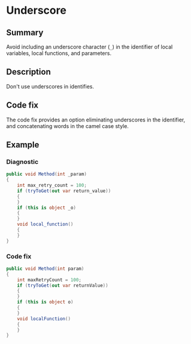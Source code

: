 # Underscore

## Summary

Avoid including an underscore character (`_`) in the identifier of
local variables, local functions, and parameters.

## Description

Don't use underscores in identifies.

## Code fix

The code fix provides an option eliminating underscores in the identifier,
and concatenating words in the camel case style.

## Example

### Diagnostic

```csharp
public void Method(int _param)
{
    int max_retry_count = 100;
    if (tryToGet(out var return_value))
    {
    }
    if (this is object _o)
    {
    }
    void local_function()
    {
    }
}
```

### Code fix

```csharp
public void Method(int param)
{
    int maxRetryCount = 100;
    if (tryToGet(out var returnValue))
    {
    }
    if (this is object o)
    {
    }
    void localFunction()
    {
    }
}
```
